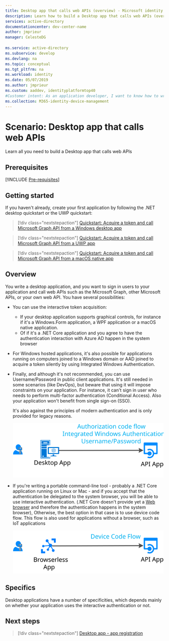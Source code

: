 ```yaml
---
title: Desktop app that calls web APIs (overview) - Microsoft identity platform
description: Learn how to build a Desktop app that calls web APIs (overview)
services: active-directory
documentationcenter: dev-center-name
author: jmprieur
manager: CelesteDG

ms.service: active-directory
ms.subservice: develop
ms.devlang: na
ms.topic: conceptual
ms.tgt_pltfrm: na
ms.workload: identity
ms.date: 05/07/2019
ms.author: jmprieur
ms.custom: aaddev, identityplatformtop40
#Customer intent: As an application developer, I want to know how to write a Desktop app that calls web APIs using the Microsoft identity platform for developers.
ms.collection: M365-identity-device-management
---
```


# Scenario: Desktop app that calls web APIs

Learn all you need to build a Desktop app that calls web APIs

## Prerequisites

[!INCLUDE [Pre-requisites](../../../includes/active-directory-develop-scenarios-prerequisites.md)]

## Getting started

If you haven't already, create your first application by following the .NET desktop quickstart or the UWP quickstart:

> [!div class="nextstepaction"]
> [Quickstart: Acquire a token and call Microsoft Graph API from a Windows desktop app](./quickstart-v2-windows-desktop.md)


> [!div class="nextstepaction"]
> [Quickstart: Acquire a token and call Microsoft Graph API from a UWP app](./quickstart-v2-uwp.md)

> [!div class="nextstepaction"]
> [Quickstart: Acquire a token and call Microsoft Graph API from a macOS native app](./quickstart-v2-ios.md)

## Overview

You write a desktop application, and you want to sign in users to your application and call web APIs such as the Microsoft Graph, other Microsoft APIs, or your own web API. You have several possibilities:

- You can use the interactive token acquisition:

  - If your desktop application supports graphical controls, for instance if it's a Windows.Form application, a WPF application or a macOS native application.
  - Of if it's a .NET Core application and you agree to have the authentication interaction with Azure AD happen in the system browser

- For Windows hosted applications, it's also possible for applications running on computers joined to a Windows domain or AAD joined to acquire a token silently by using Integrated Windows Authentication.
- Finally, and although it's not recommended, you can use Username/Password in public client applications. It's still needed in some scenarios (like DevOps), but beware that using it will impose constraints on your application. For instance, it can't sign in user who needs to perform multi-factor authentication (Conditional Access). Also your application won't benefit from single sign-on (SSO).

  It's also against the principles of modern authentication and is only provided for legacy reasons.

  ![Desktop application](media/scenarios/desktop-app.svg)

- If you're writing a portable command-line tool - probably a .NET Core application running on Linux or Mac - and if you accept that the authentication be delegated to the system browser, you will be able to use interactive authentication. (.NET Core doesn't provide yet a [Web browser](https://aka.ms/msal-net-uses-web-browser) and therefore the authentication happens in the system browser), Otherwise, the best option in that case is to use device code flow. This flow is also used for applications without a browser, such as  IoT applications

  ![Browserless application](media/scenarios/device-code-flow-app.svg)

## Specifics

Desktop applications have a number of specificities, which depends mainly on whether your application uses the interactive authentication or not.

## Next steps

> [!div class="nextstepaction"]
> [Desktop app - app registration](scenario-desktop-app-registration.md)

